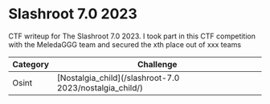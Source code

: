 # Slashroot 7.0 2023
CTF writeup for The Slashroot 7.0 2023. I took part in this CTF competition with the MeledaGGG team and secured the xth place out of xxx teams

| Category | Challenge |
| ---      | --- |
| Osint    | [Nostalgia_child](/slashroot-7.0 2023/nostalgia_child/)
